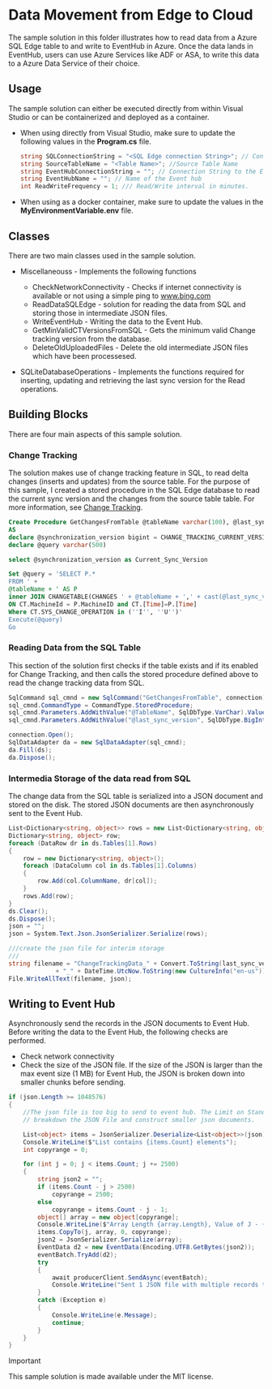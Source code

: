 # Data Movement from Edge to Cloud

The sample solution in this folder illustrates how to read data from a Azure SQL Edge table to and write to EventHub in Azure. Once the data lands in EventHub, users can use Azure Services like ADF or ASA, to write this data to a Azure Data Service of their choice. 

## Usage

The sample solution can either be executed directly from within Visual Studio or can be containerized and deployed as a container. 

- When using directly from Visual Studio, make sure to update the following values in the **Program.cs** file. 
    ```csharp
    string SQLConnectionString = "<SQL Edge connection String>"; // Connection string for the SQL Edge Instance. 
    string SourceTableName = "<Table Name>"; //Source Table Name
    string EventHubConnectionString = ""; // Connection String to the Event Hub
    string EventHubName = ""; // Name of the Event hub
    int ReadWriteFrequency = 1; /// Read/Write interval in minutes. 
    ```
- When using as a docker container, make sure to update the values in the **MyEnvironmentVariable.env** file.

## Classes

There are two main classes used in the sample solution. 

- Miscellaneouss - Implements the following functions 
    - CheckNetworkConnectivity - Checks if internet connectivity is available or not using a simple ping to www.bing.com
    - ReadDataSQLEdge - solution for reading the data from SQL and storing those in intermediate JSON files. 
    - WriteEventHub - Writing the data to the Event Hub.
    - GetMinValidCTVersionsFromSQL - Gets the minimum valid Change tracking version from the database. 
    - DeleteOldUploadedFiles - Delete the old intermediate JSON files which have been processesed. 

- SQLiteDatabaseOperations - Implements the functions required for inserting, updating and retrieving the last sync version for the Read operations. 

## Building Blocks 

There are four main aspects of this sample solution. 

### Change Tracking 

The solution makes use of change tracking feature in SQL, to read delta changes (inserts and updates) from the source table. For the purpose of this sample, I created a stored procedure in the SQL Edge database to read the current sync version and the changes from the source table table.  For more information, see [Change Tracking](https://docs.microsoft.com/sql/relational-databases/track-changes/about-change-tracking-sql-server).

```sql
Create Procedure GetChangesFromTable @tableName varchar(100), @last_sync_version bigint
AS
declare @synchronization_version bigint = CHANGE_TRACKING_CURRENT_VERSION(); 
declare @query varchar(500) 

select @synchronization_version as Current_Sync_Version

Set @query = 'SELECT P.*
FROM ' + 
@tableName + ' AS P  
inner JOIN CHANGETABLE(CHANGES ' + @tableName + ',' + cast(@last_sync_version as varchar(10)) + ') AS CT  
ON CT.MachineId = P.MachineID and CT.[Time]=P.[Time] 
Where CT.SYS_CHANGE_OPERATION in (''I'', ''U'')'
Execute(@query)
Go

```

### Reading Data from the SQL Table

This section of the solution first checks if the table exists and if its enabled for Change Tracking, and then calls the stored procedure defined above to read the change tracking data from SQL. 

```csharp
SqlCommand sql_cmnd = new SqlCommand("GetChangesFromTable", connection);
sql_cmnd.CommandType = CommandType.StoredProcedure;
sql_cmnd.Parameters.AddWithValue("@TableName", SqlDbType.VarChar).Value = tablename;
sql_cmnd.Parameters.AddWithValue("@last_sync_version", SqlDbType.BigInt).Value = last_sync_version;

connection.Open();
SqlDataAdapter da = new SqlDataAdapter(sql_cmnd);
da.Fill(ds);
da.Dispose();
```

### Intermedia Storage of the data read from SQL

The change data from the SQL table is serialized into a JSON document and stored on the disk. The stored JSON documents are then asynchronously sent to the Event Hub. 

```csharp
List<Dictionary<string, object>> rows = new List<Dictionary<string, object>>();
Dictionary<string, object> row;
foreach (DataRow dr in ds.Tables[1].Rows)
{
    row = new Dictionary<string, object>();
    foreach (DataColumn col in ds.Tables[1].Columns)
    {
        row.Add(col.ColumnName, dr[col]);
    }
    rows.Add(row);
}
ds.Clear();
ds.Dispose();
json = "";
json = System.Text.Json.JsonSerializer.Serialize(rows);

///create the json file for interim storage 
///
string filename = "ChangeTrackingData_" + Convert.ToString(last_sync_version)
             + "_" + DateTime.UtcNow.ToString(new CultureInfo("en-us")).Replace("/", " ").Replace(":", " ").Replace(" ", "_") + ".json";
File.WriteAllText(filename, json);
```

## Writing to Event Hub

Asynchronously send the records in the JSON documents to Event Hub. Before writing the data to the Event Hub, the following checks are performed. 

- Check network connectivity
- Check the size of the JSON file. If the size of the JSON is larger than the max event size (1 MB) for Event Hub, the JSON is broken down into smaller chunks before sending. 

```csharp
if (json.Length >= 1048576)
{
    //The json file is too big to send to event hub. The Limit on Standard Event Hub is 1 MB
    // breakdown the JSON File and construct smaller json documents. 

    List<object> items = JsonSerializer.Deserialize<List<object>>(json);
    Console.WriteLine($"List contains {items.Count} elements");
    int copyrange = 0;

    for (int j = 0; j < items.Count; j += 2500)
    {
        string json2 = "";
        if (items.Count - j > 2500)
            copyrange = 2500;
        else
            copyrange = items.Count - j - 1;
        object[] array = new object[copyrange];
        Console.WriteLine($"Array Length {array.Length}, Value of J - {j}");
        items.CopyTo(j, array, 0, copyrange);
        json2 = JsonSerializer.Serialize(array);
        EventData d2 = new EventData(Encoding.UTF8.GetBytes(json2));
        eventBatch.TryAdd(d2);
        try
        {
            await producerClient.SendAsync(eventBatch);
            Console.WriteLine("Sent 1 JSON file with multiple records to the Event Hub");
        }
        catch (Exception e)
        {
            Console.WriteLine(e.Message);
            continue;
        }
    }
}
```

> [!IMPORTANT]
> This sample solution is made available under the MIT license. 